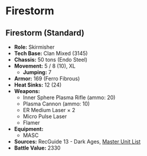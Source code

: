 # Firestorm
## Firestorm (Standard)
- **Role:** Skirmisher
- **Tech Base:** Clan Mixed (3145)
- **Chassis:** 50 tons (Endo Steel)
- **Movement:** 5 / 8 (10), XL
  - **Jumping:** 7
- **Armor:** 169 (Ferro Fibrous)
- **Heat Sinks:** 12 (24)
- **Weapons:**
  - Inner Sphere Plasma Rifle (ammo: 20)
  - Plasma Cannon (ammo: 10)
  - ER Medium Laser × 2
  - Micro Pulse Laser
  - Flamer
- **Equipment:**
  - MASC
- **Sources:** RecGuide 13 - Dark Ages, [Master Unit List](http://masterunitlist.info/Unit/Details/8129/firestorm-standard)
- **Battle Value:** 2330


